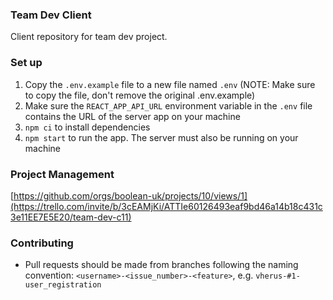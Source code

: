 ### Team Dev Client

Client repository for team dev project.

### Set up

1. Copy the `.env.example` file to a new file named `.env` (NOTE: Make sure to copy the file, don't remove the original .env.example)
2. Make sure the `REACT_APP_API_URL` environment variable in the `.env` file contains the URL of the server app on your machine
3. `npm ci` to install dependencies
4. `npm start` to run the app. The server must also be running on your machine

### Project Management

[https://github.com/orgs/boolean-uk/projects/10/views/1](https://trello.com/invite/b/3cEAMjKi/ATTIe60126493eaf9bd46a14b18c431c3e11EE7E5E20/team-dev-c11)

### Contributing

- Pull requests should be made from branches following the naming convention: `<username>-<issue_number>-<feature>`, e.g. `vherus-#1-user_registration`
